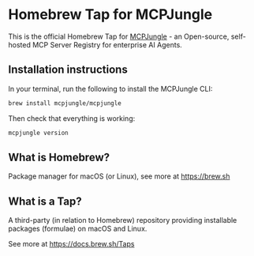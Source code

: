 # Homebrew Tap for MCPJungle
This is the official Homebrew Tap for [MCPJungle](https://github.com/mcpjungle/MCPJungle) - an Open-source, self-hosted MCP Server Registry for enterprise AI Agents.

## Installation instructions
In your terminal, run the following to install the MCPJungle CLI:

```bash
brew install mcpjungle/mcpjungle
```

Then check that everything is working:
```bash
mcpjungle version
```

## What is Homebrew?

Package manager for macOS (or Linux), see more at https://brew.sh

## What is a Tap?

A third-party (in relation to Homebrew) repository providing installable packages (formulae) on macOS and Linux.

See more at https://docs.brew.sh/Taps

